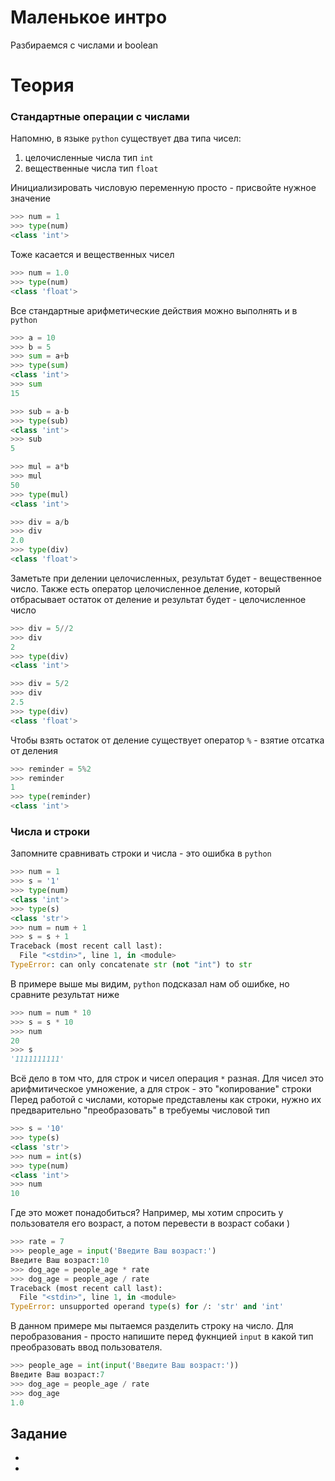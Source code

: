 # Маленькое интро
Разбираемся с числами и boolean

# Теория

### Стандартные операции с числами
Напомню, в языке `python` существует два типа чисел:
1. целочисленные числа тип `int`
2. вещественные числа тип `float`

Инициализировать числовую переменную просто - присвойте нужное значение 
```python
>>> num = 1
>>> type(num)
<class 'int'>
```

Тоже касается и вещественных чисел
```python
>>> num = 1.0
>>> type(num)
<class 'float'>
```

Все стандартные арифметические действия можно выполнять и в `python`
```python
>>> a = 10
>>> b = 5
>>> sum = a+b
>>> type(sum)
<class 'int'>
>>> sum
15

>>> sub = a-b
>>> type(sub)
<class 'int'>
>>> sub
5

>>> mul = a*b
>>> mul
50
>>> type(mul)
<class 'int'>

>>> div = a/b
>>> div
2.0
>>> type(div)
<class 'float'>
```

Заметьте при делении целочисленных, результат будет - вещественное число.
Также есть оператор целочисленное деление, который отбрасывает остаток от деление и результат будет - целочисленное число
```python
>>> div = 5//2
>>> div
2
>>> type(div)
<class 'int'>

>>> div = 5/2
>>> div
2.5
>>> type(div)
<class 'float'>
```

Чтобы взять остаток от деление существует оператор `%` - взятие отсатка от деления
```python
>>> reminder = 5%2
>>> reminder
1
>>> type(reminder)
<class 'int'>
```

### Числа и строки
Запомните сравнивать строки и числа - это ошибка в `python`

```python
>>> num = 1
>>> s = '1'
>>> type(num)
<class 'int'>
>>> type(s)
<class 'str'>
>>> num = num + 1
>>> s = s + 1
Traceback (most recent call last):
  File "<stdin>", line 1, in <module>
TypeError: can only concatenate str (not "int") to str
```

В примере выше мы видим, `python` подсказал нам об ошибке, но сравните результат ниже
```python
>>> num = num * 10
>>> s = s * 10
>>> num
20
>>> s
'1111111111'
```

Всё дело в том что, для строк и чисел операция `*` разная. Для чисел это арифмитическое умножение, а для строк - это "копирование" строки
Перед работой с числами, которые представлены как строки, нужно их предварительно "преобразовать" в требуемы числовой тип 
```python
>>> s = '10'
>>> type(s)
<class 'str'>
>>> num = int(s)
>>> type(num)
<class 'int'>
>>> num
10
```

Где это может понадобиться? Например, мы хотим спросить у пользователя его возраст, а потом перевести в возраст собаки )
```python
>>> rate = 7
>>> people_age = input('Введите Ваш возраст:')
Введите Ваш возраст:10
>>> dog_age = people_age * rate
>>> dog_age = people_age / rate
Traceback (most recent call last):
  File "<stdin>", line 1, in <module>
TypeError: unsupported operand type(s) for /: 'str' and 'int'

```

В данном примере мы пытаемся разделить строку на число. Для перобразования - просто напишите перед фукнцией `input` в какой тип преобразовать ввод пользователя.
```python
>>> people_age = int(input('Введите Ваш возраст:'))
Введите Ваш возраст:7
>>> dog_age = people_age / rate
>>> dog_age
1.0
```

## Задание 
* 
* 
